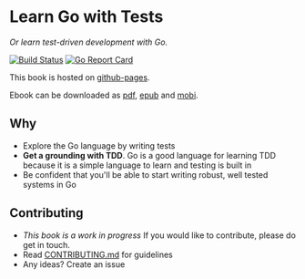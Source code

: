 # Learn Go with Tests

_Or learn test-driven development with Go._

[![Build Status](https://travis-ci.org/damianoneill/learn-go-with-tests.svg?branch=master)](https://travis-ci.org/damianoneill/learn-go-with-tests)
[![Go Report Card](https://goreportcard.com/badge/github.com/damianoneill/learn-go-with-tests)](https://goreportcard.com/report/github.com/damianoneill/learn-go-with-tests)

This book is hosted on [github-pages](http://damianoneill.github.io/learn-go-with-tests/).

Ebook can be downloaded as [pdf](https://damianoneill.github.io/learn-go-with-tests/learn-go-with-tests.pdf), [epub](https://damianoneill.github.io/learn-go-with-tests/learn-go-with-tests.epub) and [mobi](https://damianoneill.github.io/learn-go-with-tests/learn-go-with-tests.mobi).

## Why

- Explore the Go language by writing tests
- **Get a grounding with TDD**. Go is a good language for learning TDD because it is a simple language to learn and testing is built in
- Be confident that you'll be able to start writing robust, well tested systems in Go

## Contributing

- *This book is a work in progress* If you would like to contribute, please do get in touch.
- Read [CONTRIBUTING.md](CONTRIBUTING.md) for guidelines
- Any ideas? Create an issue